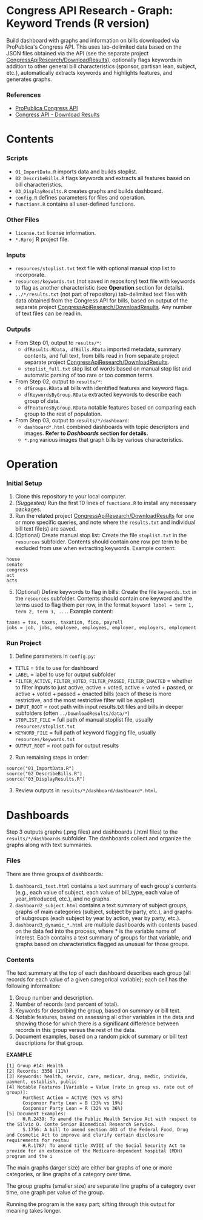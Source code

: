 # Congress API Research - Graph: Keyword Trends (R version)

Build dashboard with graphs and information on bills downloaded via ProPublica's Congress API. This uses tab-delimited data based on the JSON files obtained via the API (see the separate project [CongressApiResearch/DownloadResults](https://github.com/kfarooque/CongressApiResearch/tree/master/DownloadResults)), optionally flags keywords in addition to other general bill characteristics (sponsor, partisan lean, subject, etc.), automatically extracts keywords and highlights features, and generates graphs.

### References
* [ProPublica Congress API](https://projects.propublica.org/api-docs/congress-api/)
* [Congress API - Download Results](https://github.com/kfarooque/CongressApiDownloadResults)

# Contents

### Scripts
* `01_ImportData.R` imports data and builds stoplist.
* `02_DescribeBills.R` flags keywords and extracts all features based on bill characteristics.
* `03_DisplayResults.R` creates graphs and builds dashboard.
* `config.R` defines parameters for files and operation.
* `functions.R` contains all user-defined functions.

### Other Files
* `license.txt` license information.
* `*.Rproj` R project file.

### Inputs
* `resources/stoplist.txt` text file with optional manual stop list to incorporate.
* `resources/keywords.txt` (not saved in repository) text file with keywords to flag as another characteristic (see **Operation** section for details).
* `../*/results.txt` (not part of repository) tab-delimited text files with data obtained from the Congress API for bills, based on output of the separate project [CongressApiResearch/DownloadResults](https://github.com/kfarooque/CongressApiResearch/tree/master/DownloadResults). Any number of text files can be read in.

### Outputs
* From Step 01, output to `results/*`:
  * `dfResults.RData, dfBills.RData` imported metadata, summary contents, and full text, from bills read in from separate project separate project [CongressApiResearch/DownloadResults](https://github.com/kfarooque/CongressApiResearch/tree/master/DownloadResults).
  * `stoplist_full.txt` stop list of words based on manual stop list and automatic parsing of too rare or too common terms.
* From Step 02, output to `results/*`:
  * `dfGroups.RData` all bills with identified features and keyword flags.
  * `dfKeywordsByGroup.RData` extracted keywords to describe each group of data.
  * `dfFeaturesByGroup.RData` notable features based on comparing each group to the rest of population.
* From Step 03, output to `results/*/dashboard`:
  * `dashboard*.html` combined dashboards with topic descriptors and images. **Refer to _Dashboards_ section for details.**
  * `*.png` various images that graph bills by various characteristics.

# Operation

### Initial Setup
1. Clone this repository to your local computer.
2. *(Suggested)* Run the first 10 lines of `functions.R` to install any necessary packages.
3. Run the related project [CongressApiResearch/DownloadResults](https://github.com/kfarooque/CongressApiResearch/tree/master/DownloadResults) for one or more specific queries, and note where the `results.txt` and individual bill text file(s) are saved.
4. (Optional) Create manual stop list: Create the file `stoplist.txt` in the `resources` subfolder. Contents should contain one row per term to be excluded from use when extracting keywords. Example content:
  ```
  house
  senate
  congress
  act
  acts
  ```
5. (Optional) Define keywords to flag in bills: Create the file `keywords.txt` in the `resources` subfolder. Contents should contain one keyword and the terms used to flag them per row, in the format `keyword label = term 1, term 2, term 3, ...`. Example content:
  ```
  taxes = tax, taxes, taxation, fico, payroll
  jobs = job, jobs, employee, employees, employer, employers, employment
  ```

### Run Project
1. Define parameters in `config.py`:
  * `TITLE` = title to use for dashboard
  * `LABEL` = label to use for output subfolder
  * `FILTER_ACTIVE`, `FILTER_VOTED`, `FILTER_PASSED`, `FILTER_ENACTED` = whether to filter inputs to just active, active + voted, active + voted + passed, or active + voted + passed + enacted bills (each of these is more restrictive, and the most restrictive filter will be applied)
  * `INPUT_ROOT` = root path with input results.txt files and bills in deeper subfolders (often `../DownloadResults/data/*`)
  * `STOPLIST_FILE` = full path of manual stoplist file, usually `resources/stoplist.txt`
  * `KEYWORD_FILE` = full path of keyword flagging file, usually `resources/keywords.txt`
  * `OUTPUT_ROOT` = root path for output results
2. Run remaining steps in order:
  ```
  source("01_ImportData.R")
  source("02_DescribeBills.R")
  source("03_DisplayResults.R")
  ```
3. Review outputs in `results/*/dashboard/dashboard*.html`.

# Dashboards

Step 3 outputs graphs (.png files) and dashboards (.html files) to the `results/*/dashboards` subfolder. The dashboards collect and organize the graphs along with text summaries.

### Files
There are three groups of dashboards:

1. `dashboard1_text.html` contains a text summary of each group's contents (e.g., each value of subject, each value of bill_type, each value of year_introduced, etc.), and no graphs.
2. `dashboard2_subject.html` contains a text summary of subject groups, graphs of main categories (subject, subject by party, etc.), and graphs of subgroups (each subject by year by action, year by party, etc.).
3. `dashboard3_dynamic_*.html` are multiple dashboards with contents based on the data fed into the process, where * is the variable name of interest. Each contains a text summary of groups for that variable, and graphs based on characteristics flagged as unusual for those groups.

### Contents

The text summary at the top of each dashboard describes each group (all records for each value of a given categorical variable); each cell has the following information:
1. Group number and description.
2. Number of records (and percent of total).
3. Keywords for describing the group, based on summary or bill text.
4. Notable features, based on assessing all other variables in the data and showing those for which there is a significant difference between records in this group versus the rest of the data.
5. Document examples, based on a random pick of summary or bill text descriptions for that group.

**EXAMPLE**
```
[1] Group #14: Health
[2] Records: 3358 (11%)
[3] Keywords: health, servic, care, medicar, drug, medic, individu, payment, establish, public
[4] Notable Features [Variable = Value (rate in group vs. rate out of group)]:
      Furthest Action = ACTIVE (92% vs 87%)
      Cosponsor Party Lean = B (23% vs 19%)
      Cosponsor Party Lean = R (32% vs 36%)
[5] Document Examples:
      H.R.2439: To amend the Public Health Service Act with respect to the Silvio O. Conte Senior Biomedical Research Service.
      S.1756: A bill to amend section 403 of the Federal Food, Drug and Cosmetic Act to improve and clarify certain disclosure requirements for restau
      H.R.1787: To amend title XVIII of the Social Security Act to provide for an extension of the Medicare-dependent hospital (MDH) program and the i
```

The main graphs (larger size) are either bar graphs of one or more categories, or line graphs of a category over time.

The group graphs (smaller size) are separate line graphs of a category over time, one graph per value of the group.

Running the program is the easy part; sifting through this output for meaning takes longer.

